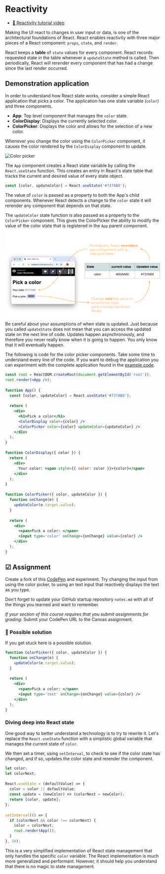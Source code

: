 # Reactivity

- [🎥 Reactivity tutorial video](https://youtu.be/xmH_DJF7kOQ)

Making the UI react to changes in user input or data, is one of the architectural foundations of React. React enables reactivity with three major pieces of a React component: `props`, `state`, and `render`.

React keeps a **table** of `state` values for every component. React records requested state in the table whenever a `updateState` method is called. Then periodically, React will rerender every component that has had a change since the last render occurred.

## Demonstration application

In order to understand how React state works, consider a simple React application that picks a color. The application has one state variable (`color`) and three components.

- **App**: Top level component that manages the `color` state.
- **ColorDisplay**: Displays the currently selected color.
- **ColorPicker**: Displays the color and allows for the selection of a new color.

Whenever you change the color using the `ColorPicker` component, it causes the color rendered by the `ColorDisplay` component to update.

![Color picker](colorPicker.gif)

The `App` component creates a React state variable by calling the `React.useState` function. This creates an entry in React's state table that tracks the current and desired value of every state object.

```js
const [color, updateColor] = React.useState('#737AB0');
```

The value of `color` is passed as a property to both the App's child components. Whenever React detects a change to the `color` state it will rerender any component that depends on that state.

The `updateColor` state function is also passed as a property to the `ColorPicker` component. This gives the ColorPicker the ability to modify the value of the color state that is registered in the `App` parent component.

![alt text](reactStateTable.png)

Be careful about your assumptions of when state is updated. Just because you called `updateState` does not mean that you can access the updated state on the next line of code. Updates happen asynchronously, and therefore you never really know when it is going to happen. You only know that it will eventually happen.

The following is code for the color picker components. Take some time to understand every line of the code. If you want to debug the application you can experiment with the complete application found in the [example code](exampleCode/implementingReact/).

```jsx
const root = ReactDOM.createRoot(document.getElementById('root'));
root.render(<App />);

function App() {
  const [color, updateColor] = React.useState('#737AB0');

  return (
    <div>
      <h1>Pick a color</h1>
      <ColorDisplay color={color} />
      <ColorPicker color={color} updateColor={updateColor} />
    </div>
  );
}

function ColorDisplay({ color }) {
  return (
    <div>
      Your color: <span style={{ color: color }}>{color}</span>
    </div>
  );
}

function ColorPicker({ color, updateColor }) {
  function onChange(e) {
    updateColor(e.target.value);
  }

  return (
    <div>
      <span>Pick a color: </span>
      <input type='color' onChange={onChange} value={color} />
    </div>
  );
}
```

## ☑ Assignment

Create a fork of this [CodePen](https://codepen.io/leesjensen/pen/NWzYzXE) and experiment. Try changing the input from using the color picker, to using an text input that reactively displays the text as you type.

Don't forget to update your GitHub startup repository `notes.md` with all of the things you learned and want to remember.

_If your section of this course requires that you submit assignments for grading_: Submit your CodePen URL to the Canvas assignment.

### 🧧 Possible solution

If you get stuck here is a possible solution.

```jsx
function ColorPicker({ color, updateColor }) {
  function onChange(e) {
    updateColor(e.target.value);
  }

  return (
    <div>
      <span>Pick a color: </span>
      <input type='text' onChange={onChange} value={color} />
    </div>
  );
}
```

### Diving deep into React state

One good way to better understand a technology is to try to rewrite it. Let's replace the `React.useState` function with a simplistic global variable that manages the current state of `color`.

We then set a timer, using `setInterval`, to check to see if the color state has changed, and if so, updates the color state and rerender the component.

```js
let color;
let colorNext;

React.useState = (defaultValue) => {
  color = color || defaultValue;
  const update = (newColor) => (colorNext = newColor);
  return [color, update];
};

setInterval(() => {
  if (colorNext && color !== colorNext) {
    color = colorNext;
    root.render(App());
  }
}, 50);
```

This is a very simplified implementation of React state management that only handles the specific `color` variable. The React implementation is much more generalized and performant. However, it should help you understand that there is no magic to state management.
